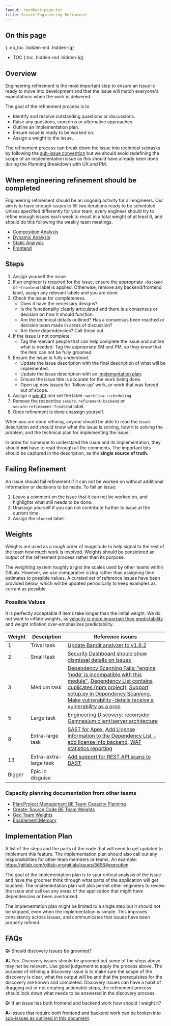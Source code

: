 ```yaml
---
layout: handbook-page-toc
title: Secure Engineering Refinement
---
```


## On this page
{:.no_toc .hidden-md .hidden-lg}

- TOC
{:toc .hidden-md .hidden-lg}

## Overview

Engineering refinement is the most important step to ensure an issue is ready to move into development and that the issue will match
everyone's expectations when the work is delivered.

The goal of the refinement process is to

- Identify and resolve outstanding questions or discussions.
- Raise any questions, concerns or alternative approaches.
- Outline an implementation plan.
- Ensure issue is ready to be worked on.
- Assign a weight to the issue.

The refinement process can break down the issue into technical subtasks by following the [sub-issue convention](https://gitlab.com/gitlab-com/www-gitlab-com/issues/4588) but we should avoid redefining the scope of an implementation issue as this should have already been done during the Planning Breakdown with UX and PM.

## When engineering refinement should be completed

Engineering refinement should be an ongoing activity for all engineers.
Our aim is to have enough issues to fill two iterations ready to be scheduled.
Unless specified differently for your team, every engineer should try to refine enough issues each week to result in a total weight of at least 6, and should do this following the weekly team meetings.

*  [Composition Analysis][ca]
*  [Dynamic Analysis][da]
*  [Static Analysis][sa]
*  [Frontend][frontend]


[ca]:https://gitlab.com/gitlab-org/gitlab/issues?label_name%5B%5D=group%3A%3Acomposition+analysis&label_name[]=workflow%3A%3Aplanning%20breakdown&label_name%5B%5D=backend&scope=all&sort=milestone&state=opened&utf8=%E2%9C%93&weight=None
[da]:https://gitlab.com/gitlab-org/gitlab/issues?label_name%5B%5D=group%3A%3Adynamic+analysis&label_name[]=workflow%3A%3Aplanning%20breakdown&label_name%5B%5D=backend&scope=all&sort=milestone&state=opened&utf8=%E2%9C%93&weight=None
[sa]: https://gitlab.com/groups/gitlab-org/-/boards/1590105?label_name[]=group%3A%3Astatic%20analysis
[frontend]: https://gitlab.com/gitlab-org/gitlab/issues?scope=all&utf8=%E2%9C%93&state=opened&label_name[]=devops%3A%3Asecure&label_name[]=workflow%3A%3Aplanning%20breakdown&label_name[]=frontend&weight=None

## Steps

1.  Assign yourself the issue
2.  If an engineer is required for the issue, ensure the appropriate `~backend` or `~frontend` label is applied. Otherwise, remove any backend/frontend label, assign any relevant labels and you are done.
3.  Check the issue for completeness.
    *  Does it have the necessary designs?
    *  Is the functionality clearly articulated and there is a consensus or decision on how it should function.
    *  Are the technical details outlined? Has a consensus been reached or decision been made in areas of discussion?
    *  Are there dependencies? Call those out.
4. If the issue is not complete:
    *  Tag the relevant people that can help complete the issue and outline what is needed. Tag the appropriate EM and PM, so they know that the item can not be fully groomed.
5. Ensure the issue is fully understood.
    *  Update the issue description with the final description of what will be implemented.
    *  Update the issue description with an [implementation plan](#implementation-plan).
    *  Ensure the issue title is accurate for the work being done.
    *  Open up new issues for 'follow-up' work, or work that was forced out of scope.
6. Assign a [weight](#weights) and set the label `~workflow::scheduling`
7. Remove the respective `secure:refinement-backend` or `secure:refinement-frontend` label.
8. Once refinement is done unassign yourself.

When you are done refining, anyone should be able to read the issue description and should know what the issue is solving, how it is solving the problem,
and the technical plan for implementing the issue.

In order for someone to understand the issue and its implementation, they should **not** have to read through all the comments. The important bits should be captured in the description, as the **single source of truth.**

## Failing Refinement

An issue should fail refinement if it can not be worked on without additional information or decisions to be made. To fail an issue:
1.  Leave a comment on the issue that it can not be worked on, and highlights what still needs to be done.
2.  Unassign yourself if you can not contribute further to issue at the current time.
3.  Assign the `blocked` label.


## Weights

Weights are used as a *rough* order of magnitude to help signal to the rest of the team how much work is involved.
Weights should be considered an output of the refinement process rather than its purpose.

The weighting system roughly aligns the scales used by other teams within GitLab. However, we use comparative sizing rather than
assigning time estimates to possible values. A curated set of reference issues have been provided below, which will be updated periodically
to keep examples as current as possible.

### Possible Values

It is perfectly acceptable if items take longer than the initial weight. We do not want to inflate weights,
as [velocity is more important than predictability](/handbook/engineering/#velocity-over-predictability) and weight inflation over-emphasizes predictability.

| Weight | Description | Reference issues |
| ------ | ----------- | ---------------- |
| 1 | Trival task | [Update Bandit analyzer to v1.6.2](https://gitlab.com/gitlab-org/gitlab/-/issues/12926) |
| 2 | Small task | [Security Dashboard should show dismissal details on issues](https://gitlab.com/gitlab-org/gitlab/-/issues/9715) |
| 3 | Medium task | [Dependency Scanning Fails: "engine 'node' is incompatible with this module"](https://gitlab.com/gitlab-org/gitlab/-/issues/12471), [Dependency List contains duplicates (npm project)](https://gitlab.com/gitlab-org/gitlab/-/issues/12162), [Support setup.py in Dependency Scanning](https://gitlab.com/gitlab-org/gitlab/issues/11244), [Make vulnerability-details receive a vulnerability as a prop](https://gitlab.com/gitlab-org/gitlab/-/issues/14006) |
| 5 | Large task | [Engineering Discovery: reconsider Gemnasium client/server architecture](https://gitlab.com/gitlab-org/gitlab/issues/12930) |
| 8 | Extra-large task | [SAST for Apex](https://gitlab.com/gitlab-org/gitlab/-/issues/10680), [Add License information to the Dependency List - add license info backend](https://gitlab.com/gitlab-org/gitlab/issues/13084), [WAF statistics reporting](https://gitlab.com/gitlab-org/gitlab/-/issues/14707) |
| 13 | Extra-extra-large task | [Add support for REST API scans to DAST](https://gitlab.com/gitlab-org/gitlab/-/issues/10928) |
| Bigger | Epic in disguise |  |

### Capacity planning documentation from other teams

* [Plan:Project Management BE Team Capacity Planning](/handbook/engineering/development/dev/plan-project-management-be/#capacity-planning)
* [Create: Source Code BE Team Weights](/handbook/engineering/development/dev/create-source-code-be/#weights)
* [Geo Team Weights](/handbook/engineering/development/enablement/geo/#weights)
* [Enablement:Memory](/handbook/engineering/development/enablement/memory/)

## Implementation Plan

A list of the steps and the parts of the code that will need to get updated to implement this feature. The implementation plan should also
call out any responsibilities for other team members or teams. An example: https://gitlab.com/gitlab-org/gitlab/issues/5656#execution

The goal of the implementation plan is to spur critical analysis of the issue and have the groomer think through what parts of the application will get touched.
The implementation plan will also permit other engineers to review the issue and call out any areas of the application that might have dependencies or
been overlooked.

The implementation plan might be limited to a single step but it should not be skipped, even when the implementation is simple.
This improves consistency across issues, and communicates that issues have been properly refined.

## FAQs

**Q:** Should discovery issues be groomed?

**A:** Yes. Discovery issues should be groomed but some of the steps above may not be relevant. Use good judgement to apply the process above. The purpose of
refining a discovery issue is to make sure the scope of the discovery is clear, what the output will be and that the prerequisites for the discovery are known
and completed. Discovery issues can have a habit of dragging out or not creating actionable steps, the refinement process should lock down what needs to be answered
in the discovery process.


**Q:** If an issue has both frontend and backend work how should I weight it?

**A:** Issues that require both frontend and backend work can be broken into [sub-issues as outlined in this document](https://gitlab.com/gitlab-com/www-gitlab-com/issues/4588).
